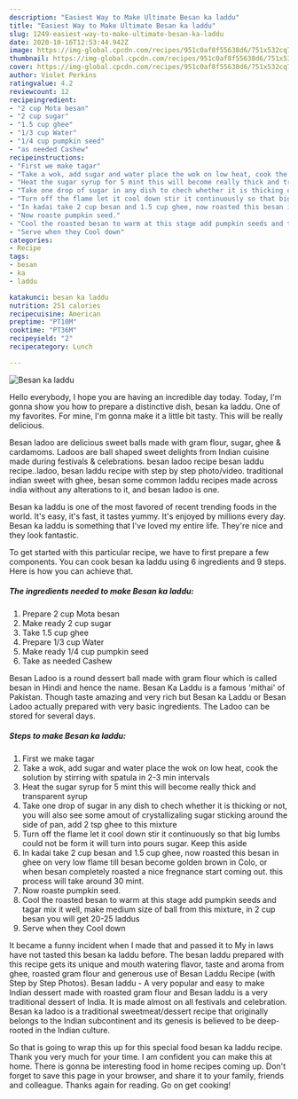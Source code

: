 ```yaml
---
description: "Easiest Way to Make Ultimate Besan ka laddu"
title: "Easiest Way to Make Ultimate Besan ka laddu"
slug: 1249-easiest-way-to-make-ultimate-besan-ka-laddu
date: 2020-10-16T12:53:44.942Z
image: https://img-global.cpcdn.com/recipes/951c0af8f55638d6/751x532cq70/besan-ka-laddu-recipe-main-photo.jpg
thumbnail: https://img-global.cpcdn.com/recipes/951c0af8f55638d6/751x532cq70/besan-ka-laddu-recipe-main-photo.jpg
cover: https://img-global.cpcdn.com/recipes/951c0af8f55638d6/751x532cq70/besan-ka-laddu-recipe-main-photo.jpg
author: Violet Perkins
ratingvalue: 4.2
reviewcount: 12
recipeingredient:
- "2 cup Mota besan"
- "2 cup sugar"
- "1.5 cup ghee"
- "1/3 cup Water"
- "1/4 cup pumpkin seed"
- "as needed Cashew"
recipeinstructions:
- "First we make tagar"
- "Take a wok, add sugar and water place the wok on low heat, cook the solution by stirring with spatula in 2-3 min intervals"
- "Heat the sugar syrup for 5 mint this will become really thick and transparent syrup"
- "Take one drop of sugar in any dish to chech whether it is thicking or not, you will also see some amout of crystallizaling sugar sticking around the side of pan, add 2 tsp ghee to this mixture"
- "Turn off the flame let it cool down stir it continuously so that big lumbs could not be form it will turn into pours sugar. Keep this aside"
- "In kadai take 2 cup besan and 1.5 cup ghee, now roasted this besan in ghee on very low flame till besan become golden brown in Colo, or when besan completely roasted a nice fregnance start coming out. this process will take around 30 mint."
- "Now roaste pumpkin seed."
- "Cool the roasted besan to warm at this stage add pumpkin seeds and tagar mix it well, make medium size of ball from this mixture, in 2 cup besan you will get 20-25 laddus"
- "Serve when they Cool down"
categories:
- Recipe
tags:
- besan
- ka
- laddu

katakunci: besan ka laddu 
nutrition: 251 calories
recipecuisine: American
preptime: "PT10M"
cooktime: "PT36M"
recipeyield: "2"
recipecategory: Lunch

---
```



![Besan ka laddu](https://img-global.cpcdn.com/recipes/951c0af8f55638d6/751x532cq70/besan-ka-laddu-recipe-main-photo.jpg)

Hello everybody, I hope you are having an incredible day today. Today, I'm gonna show you how to prepare a distinctive dish, besan ka laddu. One of my favorites. For mine, I'm gonna make it a little bit tasty. This will be really delicious.

Besan ladoo are delicious sweet balls made with gram flour, sugar, ghee &amp; cardamoms. Ladoos are ball shaped sweet delights from Indian cuisine made during festivals &amp; celebrations. besan ladoo recipe besan laddu recipe..ladoo, besan laddu recipe with step by step photo/video. traditional indian sweet with ghee, besan some common laddu recipes made across india without any alterations to it, and besan ladoo is one.

Besan ka laddu is one of the most favored of recent trending foods in the world. It's easy, it's fast, it tastes yummy. It's enjoyed by millions every day. Besan ka laddu is something that I've loved my entire life. They're nice and they look fantastic.


To get started with this particular recipe, we have to first prepare a few components. You can cook besan ka laddu using 6 ingredients and 9 steps. Here is how you can achieve that.

<!--inarticleads1-->

##### The ingredients needed to make Besan ka laddu:

1. Prepare 2 cup Mota besan
1. Make ready 2 cup sugar
1. Take 1.5 cup ghee
1. Prepare 1/3 cup Water
1. Make ready 1/4 cup pumpkin seed
1. Take as needed Cashew


Besan Ladoo is a round dessert ball made with gram flour which is called besan in Hindi and hence the name. Besan Ka Laddu is a famous &#39;mithai&#39; of Pakistan. Though taste amazing and very rich but Besan ka Laddu or Besan Ladoo actually prepared with very basic ingredients. The Ladoo can be stored for several days. 

<!--inarticleads2-->

##### Steps to make Besan ka laddu:

1. First we make tagar
1. Take a wok, add sugar and water place the wok on low heat, cook the solution by stirring with spatula in 2-3 min intervals
1. Heat the sugar syrup for 5 mint this will become really thick and transparent syrup
1. Take one drop of sugar in any dish to chech whether it is thicking or not, you will also see some amout of crystallizaling sugar sticking around the side of pan, add 2 tsp ghee to this mixture
1. Turn off the flame let it cool down stir it continuously so that big lumbs could not be form it will turn into pours sugar. Keep this aside
1. In kadai take 2 cup besan and 1.5 cup ghee, now roasted this besan in ghee on very low flame till besan become golden brown in Colo, or when besan completely roasted a nice fregnance start coming out. this process will take around 30 mint.
1. Now roaste pumpkin seed.
1. Cool the roasted besan to warm at this stage add pumpkin seeds and tagar mix it well, make medium size of ball from this mixture, in 2 cup besan you will get 20-25 laddus
1. Serve when they Cool down


It became a funny incident when I made that and passed it to My in laws have not tasted this besan ka laddu before. The besan laddu prepared with this recipe gets its unique and mouth watering flavor, taste and aroma from ghee, roasted gram flour and generous use of Besan Laddu Recipe (with Step by Step Photos). Besan laddu - A very popular and easy to make Indian dessert made with roasted gram flour and Besan laddu is a very traditional dessert of India. It is made almost on all festivals and celebration. Besan ka ladoo is a traditional sweetmeat/dessert recipe that originally belongs to the Indian subcontinent and its genesis is believed to be deep-rooted in the Indian culture. 

So that is going to wrap this up for this special food besan ka laddu recipe. Thank you very much for your time. I am confident you can make this at home. There is gonna be interesting food in home recipes coming up. Don't forget to save this page in your browser, and share it to your family, friends and colleague. Thanks again for reading. Go on get cooking!
